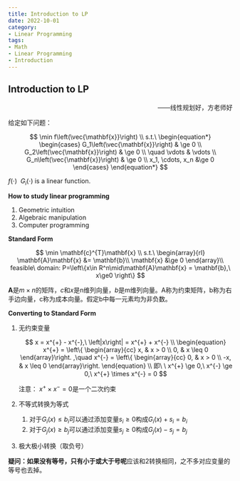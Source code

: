 ```yaml
---
title: Introduction to LP
date: 2022-10-01
category:
- Linear Programming
tags:
- Math
- Linear Programming
- Introduction
---
```


## Introduction to LP

<p align="right">——线性规划好，方老师好</p>

给定如下问题：

$$
\min f\left(\vec{\mathbf{x}}\right) \\
s.t.\ 
\begin{equation*}
    \begin{cases}
        G_1\left(\vec{\mathbf{x}}\right) & \ge 0 \\
        G_2\left(\vec{\mathbf{x}}\right) & \ge 0 \\
        \quad \vdots & \vdots \\
        G_n\left(\vec{\mathbf{x}}\right) & \ge 0 \\
        x_1, \cdots, x_n &\ge 0
    \end{cases}
\end{equation*}
$$

$f\left(\cdot\right)\ \ G_i\left(\cdot\right)$ is a linear function.

**How to study linear programming**

1. Geometric intuition
2. Algebraic manipulation
3. Computer programming

**Standard Form**

$$
    \min \mathbf{c}^{T}\mathbf{x} \\
    s.t.\ 
    \begin{array}{rl}
        \mathbf{A}\mathbf{x} &= \mathbf{b}\\
        \mathbf{x} &\ge 0
    \end{array}\\
    feasible\ domain: P=\left\{x\in R^n\mid\mathbf{A}\mathbf{x} = \mathbf{b},\ x\ge0 \right\}
$$

$\mathbf{A}$是$m\times n$的矩阵，$c$和$x$是n维列向量，$b$是m维列向量。A称为约束矩阵，b称为右手边向量，c称为成本向量。假定b中每一元素均为非负数。

**Converting to Standard Form**

1. 无约束变量

   $$
       x = x^{+} - x^{-},\ \left|x\right| = x^{+} + x^{-} \\
       \begin{equation}
           x^{+} = \left\{
           \begin{array}{cc}
               x, & x > 0 \\
               0, & x \leq 0
           \end{array}\right.
           ,\quad 
       x^{-} = \left\{
       \begin{array}{cc}
           0, & x > 0 \\
           -x, & x \leq 0
       \end{array}\right.
       \end{equation}
       \\
       即\ \ x^{+} \ge 0,\ x^{-} \ge 0,\ x^{+} \times x^{-} = 0
   $$

   注意：$\ x^{+} \times x^{-} = 0$是一个二次约束

2. 不等式转换为等式

   1. 对于$G_i\left(x\right) \leq b_i$可以通过添加变量$s_i \ge 0$构成$G_i\left(x\right)+s_i=b_i$
   2. 对于$G_j\left(x\right) \ge b_j$可以通过添加变量$s_j \ge 0$构成$G_j\left(x\right)-s_j=b_j$

3. 极大极小转换（取负号）

**疑问：如果没有等号，只有小于或大于号呢**应该和2转换相同，之不多对应变量的等号也去掉。
